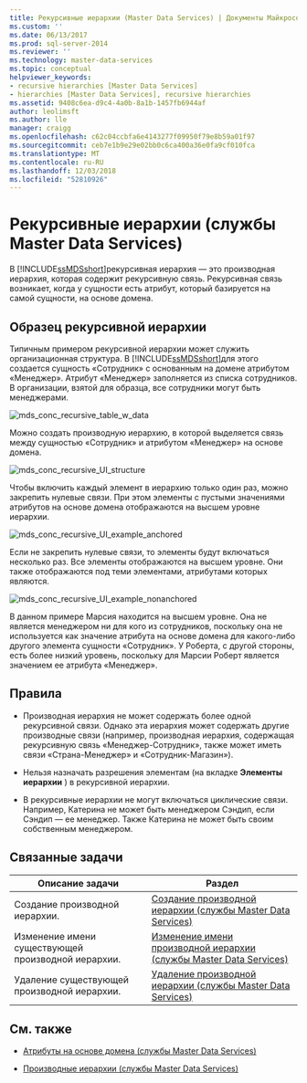 ```yaml
---
title: Рекурсивные иерархии (Master Data Services) | Документы Майкрософт
ms.custom: ''
ms.date: 06/13/2017
ms.prod: sql-server-2014
ms.reviewer: ''
ms.technology: master-data-services
ms.topic: conceptual
helpviewer_keywords:
- recursive hierarchies [Master Data Services]
- hierarchies [Master Data Services], recursive hierarchies
ms.assetid: 9408c6ea-d9c4-4a0b-8a1b-1457fb6944af
author: leolimsft
ms.author: lle
manager: craigg
ms.openlocfilehash: c62c04ccbfa6e4143277f09950f79e8b59a01f97
ms.sourcegitcommit: ceb7e1b9e29e02bb0c6ca400a36e0fa9cf010fca
ms.translationtype: MT
ms.contentlocale: ru-RU
ms.lasthandoff: 12/03/2018
ms.locfileid: "52810926"
---
```

# <a name="recursive-hierarchies-master-data-services"></a>Рекурсивные иерархии (службы Master Data Services)
  В [!INCLUDE[ssMDSshort](../includes/ssmdsshort-md.md)]рекурсивная иерархия — это производная иерархия, которая содержит рекурсивную связь. Рекурсивная связь возникает, когда у сущности есть атрибут, который базируется на самой сущности, на основе домена.  
  
## <a name="recursive-hierarchy-example"></a>Образец рекурсивной иерархии  
 Типичным примером рекурсивной иерархии может служить организационная структура. В [!INCLUDE[ssMDSshort](../includes/ssmdsshort-md.md)]для этого создается сущность «Сотрудник» с основанным на домене атрибутом «Менеджер». Атрибут «Менеджер» заполняется из списка сотрудников. В организации, взятой для образца, все сотрудники могут быть менеджерами.  
  
 ![mds_conc_recursive_table_w_data](../../2014/master-data-services/media/mds-conc-recursive-table-w-data.gif "mds_conc_recursive_table_w_data")  
  
 Можно создать производную иерархию, в которой выделяется связь между сущностью «Сотрудник» и атрибутом «Менеджер» на основе домена.  
  
 ![mds_conc_recursive_UI_structure](../../2014/master-data-services/media/mds-conc-recursive-ui-structure.gif "mds_conc_recursive_UI_structure")  
  
 Чтобы включить каждый элемент в иерархию только один раз, можно закрепить нулевые связи. При этом элементы с пустыми значениями атрибутов на основе домена отображаются на высшем уровне иерархии.  
  
 ![mds_conc_recursive_UI_example_anchored](../../2014/master-data-services/media/mds-conc-recursive-ui-example-anchored.gif "mds_conc_recursive_UI_example_anchored")  
  
 Если не закрепить нулевые связи, то элементы будут включаться несколько раз. Все элементы отображаются на высшем уровне. Они также отображаются под теми элементами, атрибутами которых являются.  
  
 ![mds_conc_recursive_UI_example_nonanchored](../../2014/master-data-services/media/mds-conc-recursive-ui-example-nonanchored.gif "mds_conc_recursive_UI_example_nonanchored")  
  
 В данном примере Марсия находится на высшем уровне. Она не является менеджером ни для кого из сотрудников, поскольку она не используется как значение атрибута на основе домена для какого-либо другого элемента сущности «Сотрудник». У Роберта, с другой стороны, есть более низкий уровень, поскольку для Марсии Роберт является значением ее атрибута «Менеджер».  
  
## <a name="rules"></a>Правила  
  
-   Производная иерархия не может содержать более одной рекурсивной связи. Однако эта иерархия может содержать другие производные связи (например, производная иерархия, содержащая рекурсивную связь «Менеджер-Сотрудник», также может иметь связи «Страна-Менеджер» и «Сотрудник-Магазин»).  
  
-   Нельзя назначать разрешения элементам (на вкладке **Элементы иерархии** ) в рекурсивной иерархии.  
  
-   В рекурсивные иерархии не могут включаться циклические связи. Например, Катерина не может быть менеджером Сэндип, если Сэндип — ее менеджер. Также Катерина не может быть своим собственным менеджером.  
  
## <a name="related-tasks"></a>Связанные задачи  
  
|Описание задачи|Раздел|  
|----------------------|-----------|  
|Создание производной иерархии.|[Создание производной иерархии (службы Master Data Services)](create-a-derived-hierarchy-master-data-services.md)|  
|Изменение имени существующей производной иерархии.|[Изменение имени производной иерархии (службы Master Data Services)](../../2014/master-data-services/change-a-derived-hierarchy-name-master-data-services.md)|  
|Удаление существующей производной иерархии.|[Удаление производной иерархии (службы Master Data Services)](../../2014/master-data-services/delete-a-derived-hierarchy-master-data-services.md)|  
  
## <a name="related-content"></a>См. также  
  
-   [Атрибуты на основе домена (службы Master Data Services)](../../2014/master-data-services/domain-based-attributes-master-data-services.md)  
  
-   [Производные иерархии (службы Master Data Services)](../../2014/master-data-services/derived-hierarchies-master-data-services.md)  
  
  
